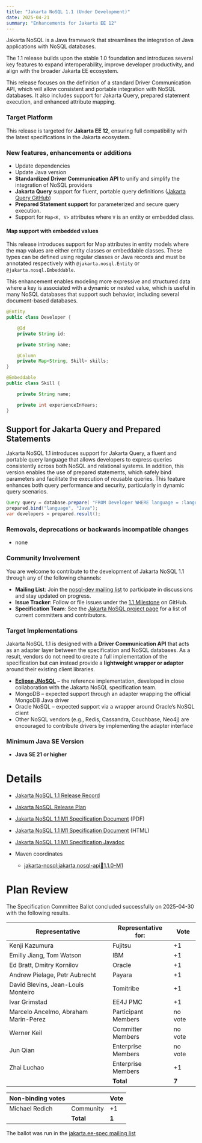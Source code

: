 ```yaml
---
title: "Jakarta NoSQL 1.1 (Under Development)"
date: 2025-04-21
summary: "Enhancements for Jakarta EE 12"
---
```


Jakarta NoSQL is a Java framework that streamlines the integration of Java applications with NoSQL databases.

The 1.1 release builds upon the stable 1.0 foundation and introduces several key features to expand interoperability, improve developer productivity, and align with the broader Jakarta EE ecosystem.

This release focuses on the definition of a standard Driver Communication API, which will allow consistent and portable integration with NoSQL databases. It also includes support for Jakarta Query, prepared statement execution, and enhanced attribute mapping.

### Target Platform

This release is targeted for **Jakarta EE 12**, ensuring full compatibility with the latest specifications in the Jakarta ecosystem.



### New features, enhancements or additions

* Update dependencies
* Update Java version
* **Standardized Driver Communication API** to unify and simplify the integration of NoSQL providers
* **Jakarta Query** support for fluent, portable query definitions ([Jakarta Query GitHub](https://github.com/jakartaee/query))
* **Prepared Statement support** for parameterized and secure query execution.
* Support for `Map<K, V>` attributes where `V` is an entity or embedded class.



#### Map support with embedded values

This release introduces support for Map attributes in entity models where the map values are either entity classes or embeddable classes. These types can be defined using regular classes or Java records and must be annotated respectively with `@jakarta.nosql.Entity` or `@jakarta.nosql.Embeddable`.

This enhancement enables modeling more expressive and structured data where a key is associated with a dynamic or nested value, which is useful in many NoSQL databases that support such behavior, including several document-based databases.


```java
@Entity
public class Developer {

    @Id
    private String id;

    private String name;

    @Column
    private Map<String, Skill> skills;
}

@Embeddable
public class Skill {

    private String name;

    private int experienceInYears;
}

```

##  Support for Jakarta Query and Prepared Statements

Jakarta NoSQL 1.1 introduces support for Jakarta Query, a fluent and portable query language that allows developers to express queries consistently across both NoSQL and relational systems. In addition, this version enables the use of prepared statements, which safely bind parameters and facilitate the execution of reusable queries. This feature enhances both query performance and security, particularly in dynamic query scenarios.

```java
Query query = database.prepare( "FROM Developer WHERE language = :language");
prepared.bind("language", "Java");
var developers = prepared.result();
```

### Removals, deprecations or backwards incompatible changes

* none 

### Community Involvement

You are welcome to contribute to the development of Jakarta NoSQL 1.1 through any of the following channels:

-  **Mailing List**: Join the [nosql-dev mailing list](https://accounts.eclipse.org/mailing-list/nosql-dev) to participate in discussions and stay updated on progress.
-  **Issue Tracker**: Follow or file issues under the [1.1 Milestone](https://github.com/jakartaee/nosql/issues) on GitHub.
-  **Specification Team**: See the [Jakarta NoSQL project page](https://projects.eclipse.org/projects/ee4j.nosql/who) for a list of current committers and contributors.

### Target Implementations

Jakarta NoSQL 1.1 is designed with a **Driver Communication API** that acts as an adapter layer between the specification and NoSQL databases. As a result, vendors do not need to create a full implementation of the specification but can instead provide a **lightweight wrapper or adapter** around their existing client libraries.

- [**Eclipse JNoSQL**](https://github.com/eclipse/jnosql) – the reference implementation, developed in close collaboration with the Jakarta NoSQL specification team.
- MongoDB – expected support through an adapter wrapping the official MongoDB Java driver
- Oracle NoSQL – expected support via a wrapper around Oracle’s NoSQL client
- Other NoSQL vendors (e.g., Redis, Cassandra, Couchbase, Neo4j) are encouraged to contribute drivers by implementing the adapter interface

### Minimum Java SE Version
<!-- Specify the minimum required Java SE version for this specification -->
* **Java SE 21 or higher**
<!-- Doesn't exist yet
* [Jakarta NoSQL 1.0 TCK](https://download.eclipse.org/jakartaee/nosql/1.1/nosql-1-1-0-tck.zip), [sha](https://download.eclipse.org/jakartaee/nosql/1.1/nosql-1-1-0-tck.zip.sha256),
[sig](https://download.eclipse.org/jakartaee/nosql/1.1/nosql-1-1-0-tck.zip.sig)
  * For all TCK releases, see [download directory](https://download.eclipse.org/jakartaee/nosql/1.1/)
-->
# Details

* [Jakarta NoSQL 1.1 Release Record](https://projects.eclipse.org/projects/ee4j.nosql/releases/1.1)

* [Jakarta NoSQL Release Plan](https://projects.eclipse.org/projects/ee4j.nosql/releases/1.0)
* [Jakarta NoSQL 1.1 M1 Specification Document](./jakarta-nosql-1.1-M1.pdf) (PDF)
* [Jakarta NoSQL 1.1 M1 Specification Document](./jakarta-nosql-1.1-M1.html) (HTML)
* [Jakarta NoSQL 1.1 M1 Specification Javadoc](./apidocs)
* Maven coordinates
  * [jakarta-nosql:jakarta.nosql-api:jar:1.1.0-M1](https://central.sonatype.com/artifact/jakarta.nosql/jakarta.nosql-api)


# Plan Review
The Specification Committee Ballot concluded successfully on 2025-04-30 with the following results.

| Representative                                 | Representative for: | Vote |
|------------------------------------------------|---------------------|------|
| Kenji Kazumura                                 | Fujitsu             |  +1  |
| Emilly Jiang, Tom Watson                       | IBM                 |  +1  |
| Ed Bratt, Dmitry Kornilov                      | Oracle              |  +1  |
| Andrew Pielage, Petr Aubrecht                  | Payara              |  +1  |
| David Blevins, Jean-Louis Monteiro             | Tomitribe           |  +1  |
| Ivar Grimstad                                  | EE4J PMC            |  +1  |
| Marcelo Ancelmo, Abraham Marin-Perez           | Participant Members | no vote  |
| Werner Keil                                    | Committer Members   | no vote  |
| Jun Qian                                       | Enterprise Members  | no vote  |
| Zhai Luchao                                    | Enterprise Members  |  +1  |
|                                                | **Total**           |**7**|

| Non-binding votes                              |                     | Vote |
|------------------------------------------------|---------------------|------|
| Michael Redich                                 | Community           |  +1  |
|                                                | **Total**           | **1**|

The ballot was run in the [jakarta.ee-spec mailing list](https://www.eclipse.org/lists/jakarta.ee-spec/msg03916.html)
